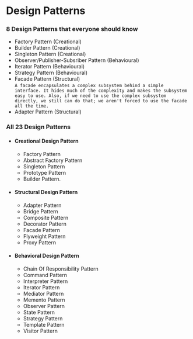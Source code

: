 # Design Patterns

### 8 Design Patterns that everyone should know
- Factory Pattern (Creational)
- Builder Pattern (Creational)
- Singleton Pattern (Creational)
- Observer/Publisher-Subsriber Pattern (Behavioural)
- Iterator Pattern (Behavioural)
- Strategy Pattern (Behavioural)
- Facade Pattern (Structural)</br>
	`A facade encapsulates a complex subsystem behind a simple interface. It hides much of the complexity and makes the subsystem easy to use.
	Also, if we need to use the complex subsystem directly, we still can do that; we aren't forced to use the facade all the time.`
- Adapter Pattern (Structural)</br>


### All 23 Design Patterns
- #### Creational Design Pattern
	- Factory Pattern
	- Abstract Factory Pattern
	- Singleton Pattern
	- Prototype Pattern
	- Builder Pattern.
- #### Structural Design Pattern
	- Adapter Pattern
	- Bridge Pattern
	- Composite Pattern
	- Decorator Pattern
	- Facade Pattern
	- Flyweight Pattern
	- Proxy Pattern
- ####  Behavioral Design Pattern
	- Chain Of Responsibility Pattern
	- Command Pattern
	- Interpreter Pattern
	- Iterator Pattern
	- Mediator Pattern
	- Memento Pattern
	- Observer Pattern
	- State Pattern
	- Strategy Pattern
	- Template Pattern
	- Visitor Pattern